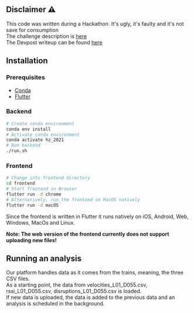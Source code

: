 ## Disclaimer ⚠️
This code was written during a Hackathon. It's ugly, it's faulty and it's not save for consumption  
The challenge description is [here](doc/Workshop_Siemens_Mobility_20210924.pdf)   
The Devpost writeup can be found [here](https://devpost.com/software/zsl90-predictive-maintenance-platform)

## Installation

### Prerequisites
- [Conda](https://docs.anaconda.com/anaconda/install/index.html)
- [Flutter](https://flutter.dev/docs/get-started/install)

### Backend
```bash
# Create conda environment
conda env install
# Activate conda environment
conda activate hz_2021
# Run backend
./run.sh
```

### Frontend
```bash
# Change into frontend directory
cd frontend
# Start frontend in Browser
flutter run -d chrome
# Alternatively, run the frontend on MacOS natively
flutter run -d macOS
```
Since the frontend is written in Flutter it runs natively on iOS, Android, Web, Windows, MacOs and Linux.

**Note: The web version of the frontend currently does not support uploading new files!**

## Running an analysis
Our platform handles data as it comes from the trains, meaning, the three CSV files.     
As a starting point, the data from velocities_L01_D055.csv, rssi_L01_D055.csv, disruptions_L01_D055.csv is loaded.    
If new data is uploaded, the data is added to the previous data and an analysis is scheduled in the background.
